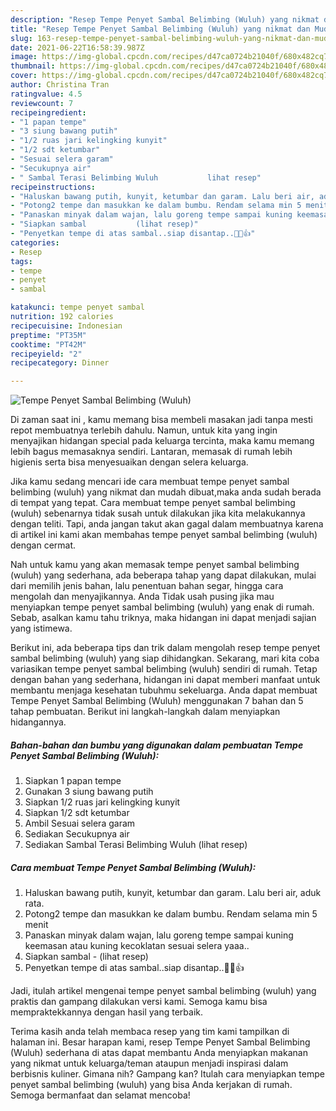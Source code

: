 ```yaml
---
description: "Resep Tempe Penyet Sambal Belimbing (Wuluh) yang nikmat dan Mudah Dibuat"
title: "Resep Tempe Penyet Sambal Belimbing (Wuluh) yang nikmat dan Mudah Dibuat"
slug: 163-resep-tempe-penyet-sambal-belimbing-wuluh-yang-nikmat-dan-mudah-dibuat
date: 2021-06-22T16:58:39.987Z
image: https://img-global.cpcdn.com/recipes/d47ca0724b21040f/680x482cq70/tempe-penyet-sambal-belimbing-wuluh-foto-resep-utama.jpg
thumbnail: https://img-global.cpcdn.com/recipes/d47ca0724b21040f/680x482cq70/tempe-penyet-sambal-belimbing-wuluh-foto-resep-utama.jpg
cover: https://img-global.cpcdn.com/recipes/d47ca0724b21040f/680x482cq70/tempe-penyet-sambal-belimbing-wuluh-foto-resep-utama.jpg
author: Christina Tran
ratingvalue: 4.5
reviewcount: 7
recipeingredient:
- "1 papan tempe"
- "3 siung bawang putih"
- "1/2 ruas jari kelingking kunyit"
- "1/2 sdt ketumbar"
- "Sesuai selera garam"
- "Secukupnya air"
- " Sambal Terasi Belimbing Wuluh           lihat resep"
recipeinstructions:
- "Haluskan bawang putih, kunyit, ketumbar dan garam. Lalu beri air, aduk rata."
- "Potong2 tempe dan masukkan ke dalam bumbu. Rendam selama min 5 menit"
- "Panaskan minyak dalam wajan, lalu goreng tempe sampai kuning keemasan atau kuning kecoklatan sesuai selera yaaa.."
- "Siapkan sambal           (lihat resep)"
- "Penyetkan tempe di atas sambal..siap disantap..🤤🥵👍"
categories:
- Resep
tags:
- tempe
- penyet
- sambal

katakunci: tempe penyet sambal 
nutrition: 192 calories
recipecuisine: Indonesian
preptime: "PT35M"
cooktime: "PT42M"
recipeyield: "2"
recipecategory: Dinner

---
```



![Tempe Penyet Sambal Belimbing (Wuluh)](https://img-global.cpcdn.com/recipes/d47ca0724b21040f/680x482cq70/tempe-penyet-sambal-belimbing-wuluh-foto-resep-utama.jpg)

Di zaman  saat ini , kamu memang bisa membeli masakan jadi tanpa mesti repot membuatnya terlebih dahulu. Namun, untuk kita yang ingin menyajikan hidangan special pada keluarga tercinta, maka kamu memang lebih bagus memasaknya sendiri. Lantaran, memasak di rumah lebih higienis serta bisa menyesuaikan dengan selera keluarga.

Jika kamu sedang mencari ide cara membuat tempe penyet sambal belimbing (wuluh) yang nikmat dan mudah dibuat,maka anda sudah berada di tempat yang tepat. Cara membuat tempe penyet sambal belimbing (wuluh)  sebenarnya tidak susah untuk dilakukan jika kita melakukannya dengan teliti. Tapi, anda jangan takut akan gagal dalam membuatnya 
karena di artikel ini kami akan membahas tempe penyet sambal belimbing (wuluh) dengan cermat.  



Nah untuk kamu yang akan memasak tempe penyet sambal belimbing (wuluh) yang sederhana, ada beberapa tahap yang dapat dilakukan, mulai dari memilih jenis bahan, lalu penentuan bahan segar, hingga cara mengolah dan menyajikannya. Anda Tidak usah pusing jika mau menyiapkan tempe penyet sambal belimbing (wuluh) yang enak di rumah. Sebab, asalkan kamu  tahu triknya, maka hidangan ini dapat menjadi sajian yang istimewa.

Berikut ini, ada beberapa tips dan trik dalam mengolah resep tempe penyet sambal belimbing (wuluh) yang siap dihidangkan. Sekarang, mari kita coba variasikan tempe penyet sambal belimbing (wuluh) sendiri di rumah. Tetap dengan bahan yang sederhana, hidangan ini dapat memberi manfaat untuk membantu menjaga kesehatan tubuhmu sekeluarga. Anda dapat membuat Tempe Penyet Sambal Belimbing (Wuluh) menggunakan 7 bahan dan 5 tahap pembuatan. Berikut ini langkah-langkah dalam menyiapkan hidangannya.

<!--inarticleads1-->

##### Bahan-bahan dan bumbu yang digunakan dalam pembuatan Tempe Penyet Sambal Belimbing (Wuluh):

1. Siapkan 1 papan tempe
1. Gunakan 3 siung bawang putih
1. Siapkan 1/2 ruas jari kelingking kunyit
1. Siapkan 1/2 sdt ketumbar
1. Ambil Sesuai selera garam
1. Sediakan Secukupnya air
1. Sediakan  Sambal Terasi Belimbing Wuluh           (lihat resep)




<!--inarticleads2-->

##### Cara membuat Tempe Penyet Sambal Belimbing (Wuluh):

1. Haluskan bawang putih, kunyit, ketumbar dan garam. Lalu beri air, aduk rata.
1. Potong2 tempe dan masukkan ke dalam bumbu. Rendam selama min 5 menit
1. Panaskan minyak dalam wajan, lalu goreng tempe sampai kuning keemasan atau kuning kecoklatan sesuai selera yaaa..
1. Siapkan sambal -           (lihat resep)
1. Penyetkan tempe di atas sambal..siap disantap..🤤🥵👍




Jadi, itulah artikel mengenai  tempe penyet sambal belimbing (wuluh)  yang praktis dan gampang dilakukan versi kami. Semoga kamu bisa mempraktekkannya dengan hasil yang terbaik. 

Terima kasih anda telah membaca resep yang tim kami tampilkan di halaman ini. Besar harapan kami, resep  Tempe Penyet Sambal Belimbing (Wuluh) sederhana di atas dapat membantu Anda menyiapkan makanan yang nikmat untuk keluarga/teman ataupun menjadi inspirasi dalam berbisnis kuliner. Gimana nih? Gampang kan? Itulah cara menyiapkan tempe penyet sambal belimbing (wuluh) yang bisa Anda kerjakan di rumah. Semoga bermanfaat dan selamat mencoba!

